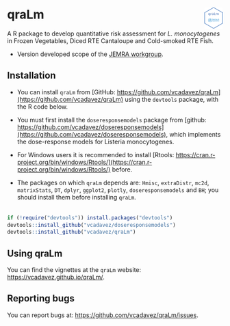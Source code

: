 
<!-- README.md is generated from README.Rmd. Please edit that file -->

# qraLm <a href='https://vcadavez.github.io/qraLm/docs/'><img src='man/figures/hex-qraLm.png' align="right" height="50" /></a>

A R package to develop quantitative risk assessment for *L.
monocytogenes* in Frozen Vegetables, Diced RTE Cantaloupe and
Cold-smoked RTE Fish.

- Version developed scope of the [JEMRA
  workgroup](https://www.who.int/publications/m/item/jemra-of-listeria-monocytogenes-in-foods).

## Installation

- You can install `qraLm` from [GitHub:
  https://github.com/vcadavez/qraLm](https://github.com/vcadavez/qraLm)
  using the `devtools` package, with the R code below.

- You must first install the `doseresponsemodels` package from [github:
  https://github.com/vcadavez/doseresponsemodels](https://github.com/vcadavez/doseresponsemodels),
  which implements the dose-response models for Listeria monocytogenes.

- For Windows users it is recommended to install [Rtools:
  https://cran.r-project.org/bin/windows/Rtools/](https://cran.r-project.org/bin/windows/Rtools/)
  before.

- The packages on which `qraLm` depends are: `Hmisc`, `extraDistr`,
  `mc2d`, `matrixStats`, `DT`, `dplyr`, `ggplot2`, `plotly`,
  `doseresponsemodels` and `BH`; you should install them before
  installing `qraLm`.

``` r

if (!require("devtools")) install.packages("devtools")
devtools::install_github("vcadavez/doseresponsemodels")
devtools::install_github("vcadavez/qraLm")
```

## Using qraLm

You can find the vignettes at the `qraLm` website:
<https://vcadavez.github.io/qraLm/>.

## Reporting bugs

You can report bugs at: <https://github.com/vcadavez/qraLm/issues>.
